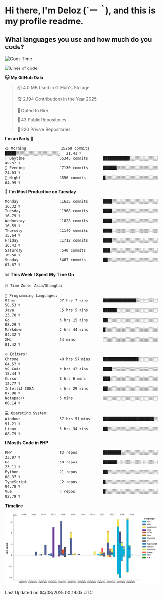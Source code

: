 # **Hi there, I'm Deloz (*´ー｀*), and this is my profile readme.**

## **What languages you use and how much do you code?**

<!--START_SECTION:waka-->
![Code Time](http://img.shields.io/badge/Code%20Time-7%2C037%20hrs%203%20mins-blue)

![Lines of code](https://img.shields.io/badge/From%20Hello%20World%20I%27ve%20Written-59.7%20million%20lines%20of%20code-blue)

**🐱 My GitHub Data** 

> 📦 4.0 MB Used in GitHub's Storage 
 > 
> 🏆 2,194 Contributions in the Year 2025
 > 
> 💼 Opted to Hire
 > 
> 📜 43 Public Repositories 
 > 
> 🔑 220 Private Repositories 
 > 
**I'm an Early 🐤** 

```text
🌞 Morning                15268 commits       █████░░░░░░░░░░░░░░░░░░░░   21.41 % 
🌆 Daytime                35345 commits       ████████████░░░░░░░░░░░░░   49.57 % 
🌃 Evening                17130 commits       ██████░░░░░░░░░░░░░░░░░░░   24.03 % 
🌙 Night                  3556 commits        █░░░░░░░░░░░░░░░░░░░░░░░░   04.99 % 
```
📅 **I'm Most Productive on Tuesday** 

```text
Monday                   11635 commits       ████░░░░░░░░░░░░░░░░░░░░░   16.32 % 
Tuesday                  11968 commits       ████░░░░░░░░░░░░░░░░░░░░░   16.79 % 
Wednesday                11828 commits       ████░░░░░░░░░░░░░░░░░░░░░   16.59 % 
Thursday                 11149 commits       ████░░░░░░░░░░░░░░░░░░░░░   15.64 % 
Friday                   11712 commits       ████░░░░░░░░░░░░░░░░░░░░░   16.43 % 
Saturday                 7540 commits        ███░░░░░░░░░░░░░░░░░░░░░░   10.58 % 
Sunday                   5467 commits        ██░░░░░░░░░░░░░░░░░░░░░░░   07.67 % 
```


📊 **This Week I Spent My Time On** 

```text
🕑︎ Time Zone: Asia/Shanghai

💬 Programming Languages: 
Other                    37 hrs 7 mins       ███████████████░░░░░░░░░░   58.53 % 
Java                     15 hrs 5 mins       ██████░░░░░░░░░░░░░░░░░░░   23.78 % 
Go                       5 hrs 15 mins       ██░░░░░░░░░░░░░░░░░░░░░░░   08.29 % 
Markdown                 2 hrs 44 mins       █░░░░░░░░░░░░░░░░░░░░░░░░   04.32 % 
XML                      54 mins             ░░░░░░░░░░░░░░░░░░░░░░░░░   01.42 % 

🔥 Editors: 
Chrome                   40 hrs 57 mins      ████████████████░░░░░░░░░   64.57 % 
VS Code                  9 hrs 47 mins       ████░░░░░░░░░░░░░░░░░░░░░   15.44 % 
Cursor                   8 hrs 6 mins        ███░░░░░░░░░░░░░░░░░░░░░░   12.77 % 
IntelliJ IDEA            4 hrs 29 mins       ██░░░░░░░░░░░░░░░░░░░░░░░   07.08 % 
Notepad++                5 mins              ░░░░░░░░░░░░░░░░░░░░░░░░░   00.14 % 

💻 Operating System: 
Windows                  57 hrs 51 mins      ███████████████████████░░   91.21 % 
Linux                    5 hrs 34 mins       ██░░░░░░░░░░░░░░░░░░░░░░░   08.79 % 
```

**I Mostly Code in PHP** 

```text
PHP                      83 repos            ████████░░░░░░░░░░░░░░░░░   33.07 % 
Go                       58 repos            ██████░░░░░░░░░░░░░░░░░░░   23.11 % 
Python                   21 repos            ██░░░░░░░░░░░░░░░░░░░░░░░   08.37 % 
TypeScript               12 repos            █░░░░░░░░░░░░░░░░░░░░░░░░   04.78 % 
Vue                      7 repos             █░░░░░░░░░░░░░░░░░░░░░░░░   02.79 % 
```



**Timeline**

![Lines of Code chart](https://raw.githubusercontent.com/deloz/deloz/main/assets/bar_graph.png)


 Last Updated on 04/08/2025 00:19:05 UTC
<!--END_SECTION:waka-->
